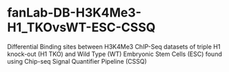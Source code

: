 # fanLab-DB-H3K4Me3-H1_TKOvsWT-ESC-CSSQ
Differential Binding sites between H3K4Me3 ChIP-Seq datasets of triple H1 knock-out (H1 TKO) and Wild Type (WT) Embryonic Stem Cells (ESC) found using Chip-seq Signal Quantifier Pipeline (CSSQ)
